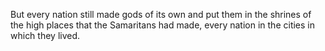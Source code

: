 But every nation still made gods of its own and put them in the shrines of the high places that the Samaritans had made, every nation in the cities in which they lived.
